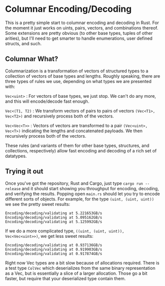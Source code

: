 # Columnar Encoding/Decoding #

This is a pretty simple start to columnar encoding and decoding in Rust. For the moment it just works on uints, pairs, vectors, and combinations thereof. Some extensions are pretty obvious (to other base types, tuples of other arities), but I'll need to get smarter to handle enumerations, user defined structs, and such.

## Columnar What? ##

Columnarization is a transformation of vectors of structured types to a collection of vectors of base types and lengths. Roughly speaking, there are three types of rules we use, depending on what types we are presented with:

`Vec<uint>` : For vectors of base types, we just stop. We can't do any more, and this will encode/decode fast enough.

`Vec<(T1, T2)` : We transform vectors of pairs to pairs of vectors `(Vec<T1>, Vec<T2>)` and recursively process both of the vectors.

`Vec<Vec<T>>` : Vectors of vectors are transformed to a pair `(Vec<uint>, Vec<T>)` indicating the lengths and concatenated payloads. We then recursively process both of the vectors.

These rules (and variants of them for other base types, structures, and collections, respectively) allow fast encoding and decoding of a rich set of datatypes.

## Trying it out ##

Once you've got the repository, Rust and Cargo, just type `cargo run --release` and it should start showing you throughput for encoding, decoding, and verifying the results. Popping open `main.rs` should let you try to encode different sorts of objects. For example, for the type `(uint, (uint, uint))` we see the pretty sweet results:
```
Encoding/decoding/validating at 5.221653GB/s
Encoding/decoding/validating at 5.095162GB/s
Encoding/decoding/validating at 5.125992GB/s
```
If we do a more complicated type, `((uint, (uint, uint)), Vec<Vec<uint>>)`, we get less sweet results:
```
Encoding/decoding/validating at 0.937136GB/s
Encoding/decoding/validating at 0.919903GB/s
Encoding/decoding/validating at 0.917874GB/s
```
Right now Vec types are a bit slow because of allocations required. There is a test type `ColVec` which deserializes from the same binary representation as a Vec, but is essentially a slice of a larger allocation. Those go a bit faster, but require that your deserialized type contain them.

